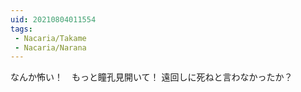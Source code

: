 ```yaml
---
uid: 20210804011554
tags:
 - Nacaria/Takame
 - Nacaria/Narana
---
```


なんか怖い！　もっと瞳孔見開いて！
遠回しに死ねと言わなかったか？